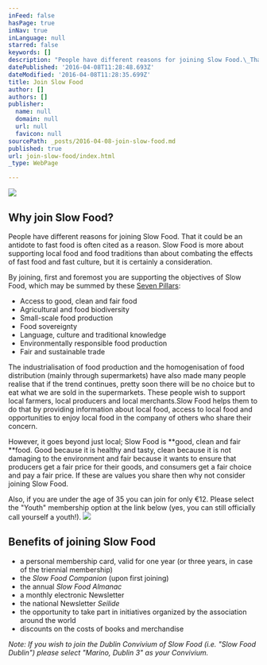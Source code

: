 ```yaml
---
inFeed: false
hasPage: true
inNav: true
inLanguage: null
starred: false
keywords: []
description: "People have different reasons for joining Slow Food.\_That it could be an antidote to fast food is often cited as a reason. Slow Food is more about supporting local food and food traditions than about combating the effects of fast food and fast culture, but it is certainly a consideration."
datePublished: '2016-04-08T11:28:48.693Z'
dateModified: '2016-04-08T11:28:35.699Z'
title: Join Slow Food
author: []
authors: []
publisher:
  name: null
  domain: null
  url: null
  favicon: null
sourcePath: _posts/2016-04-08-join-slow-food.md
published: true
url: join-slow-food/index.html
_type: WebPage

---
```

![](https://the-grid-user-content.s3-us-west-2.amazonaws.com/f0268d88-c7ef-4d98-8c1d-f1b9a337c7f7.jpg)

## Why join Slow Food?

People have different reasons for joining Slow Food. That it could be an antidote to fast food is often cited as a reason. Slow Food is more about supporting local food and food traditions than about combating the effects of fast food and fast culture, but it is certainly a consideration.

By joining, first and foremost you are supporting the objectives of Slow Food, which may be summed by these [Seven Pillars][0]:

* Access to good, clean and fair food
* Agricultural and food biodiversity
* Small-scale food production
* Food sovereignty
* Language, culture and traditional knowledge
* Environmentally responsible food production
* Fair and sustainable trade

The industrialisation of food production and the homogenisation of food distribution (mainly through supermarkets) have also made many people realise that if the trend continues, pretty soon there will be no choice but to eat what we are sold in the supermarkets. These people wish to support local farmers, local producers and local merchants.Slow Food helps them to do that by providing information about local food, access to local food and opportunities to enjoy local food in the company of others who share their concern.

However, it goes beyond just local; Slow Food is **good, clean and fair **food. Good because it is healthy and tasty, clean because it is not damaging to the environment and fair because it wants to ensure that producers get a fair price for their goods, and consumers get a fair choice and pay a fair price. If these are values you share then why not consider joining Slow Food.

Also, if you are under the age of 35 you can join for only €12\. Please select the "Youth" membership option at the link below (yes, you can still officially call yourself a youth!).
![](https://the-grid-user-content.s3-us-west-2.amazonaws.com/855ab51f-5103-4d47-bd8f-1c4eede159e9.jpg)

## Benefits of joining Slow Food

* a personal membership card, valid for one year (or three years, in case of the triennial membership)
* the _Slow Food Companion_ (upon first joining)
* the annual _Slow Food Almanac_
* a monthly electronic Newsletter
* the national Newsletter _Seilide_
* the opportunity to take part in initiatives organized by the association around the world
* discounts on the costs of books and merchandise

_Note: If you wish to join the Dublin Convivium of Slow Food (i.e. "Slow Food Dublin") please select "Marino, Dublin 3" as your Convivium._

[0]: http://www.slowfooddublin.com/slow-food/seven-pillars-of-slow-food/ "Seven Pillars of Slow Food"